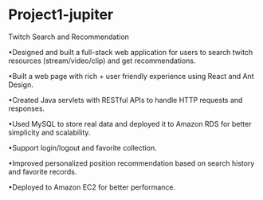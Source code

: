 # Project1-jupiter
Twitch Search and Recommendation

•Designed and built a full-stack web application for users to search twitch resources (stream/video/clip) and get recommendations.

•Built a web page with rich + user friendly experience using React and Ant Design.

•Created Java servlets with RESTful APIs to handle HTTP requests and responses.

•Used MySQL to store real data and deployed it to Amazon RDS for better simplicity and scalability.

•Support login/logout and favorite collection.

•Improved personalized position recommendation based on search history and favorite records.

•Deployed to Amazon EC2 for better performance.
